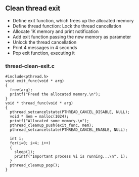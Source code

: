 ## Clean thread exit

- Define exit function, which frees up the allocated memory
- Define thread function: Lock the thread cancellation
- Allocate 1K memory and print notification
- Add exit function passing the new memory as parameter
- Unlock the thread cancellation
- Print 4 messages in 4 seconds
- Pop exit function, executing it

### thread-clean-exit.c

```
#include<pthread.h>
void exit_func(void * arg)
{
  free(arg);
  printf("Freed the allocated memory.\n");
}
void * thread_func(void * arg)
{
  pthread_setcancelstate(PTHREAD_CANCEL_DISABLE, NULL);
  void * mem = malloc(1024); 
  printf("Allocated some memory.\n");
  pthread_cleanup_push(exit_func, mem);
  pthread_setcancelstate(PTHREAD_CANCEL_ENABLE, NULL);
  
  int i;
  for(i=0; i<4; i++)
  {
    sleep(1);
	printf("Important process %i is running...\n", i);
  }
  pthread_cleanup_pop();
}
```